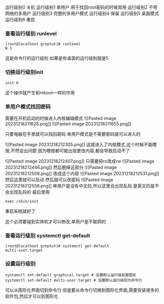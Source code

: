 运行级别0 关机
运行级别1 单用户
用于找回root密码的时候常用
运行级别2 不带网络的多用户
运行级别3 完整的多用户模式
运行级别4 保留
运行级别5 桌面模式
运行级别6 重启

### 查看运行级别 runlevel
```
[root@localhost greptut]# runlevel 
N 3
```
这是命令行的运行级别
如果是有桌面的运行级别就是5

###  切换运行级别init

```
init 6 
```
这个操作就产生和reboot一样的作用

### 单用户模式找回密码

需要在开机启动的时候进入内核编辑模式
![[Pasted image 20231218211628.png]]
![[Pasted image 20231218211655.png]]

只要电脑在手里就可以找回密码
单用户模式是不需要密码就可以进入的

![[Pasted image 20231218212305.png]]
这就进入了内核模式,这个时候不能瞎按,不然会出问题
因为瞎按都可能出现更改内容,都会导致启动不了

![[Pasted image 20231218212407.png]]
只需要把ro改成rw
![[Pasted image 20231218212446.png]]
然后删掉这部分
![[Pasted image 20231218212509.png]]
改成这个内容
![[Pasted image 20231218212531.png]]
然后这里就可以启动
然后就可以改密码
![[Pasted image 20231218212556.png]]
单用户是没有中文的,所以这里会出现乱码
是英文的是不会出现乱码的
最后使用
```
exec /sbin/init
```
重启系统就好了

这个必须要碰到实体机才可以修改,单用户是不联网的

### 查看运行级别 systemctl get-default

```
[root@localhost greptut]# systemctl get-default 
multi-user.target
```

### 设置运行级别
```
systemctl set-default graphical.target # 设置默认运行级别是图形
systemctl set-default multi-user.target # 设置默认运行级别为命令行
```
可以从图形化界面切到命令行
但是要从命令行切换到图形化界面,需要安装很多的软件包,然后才可以到图形化



